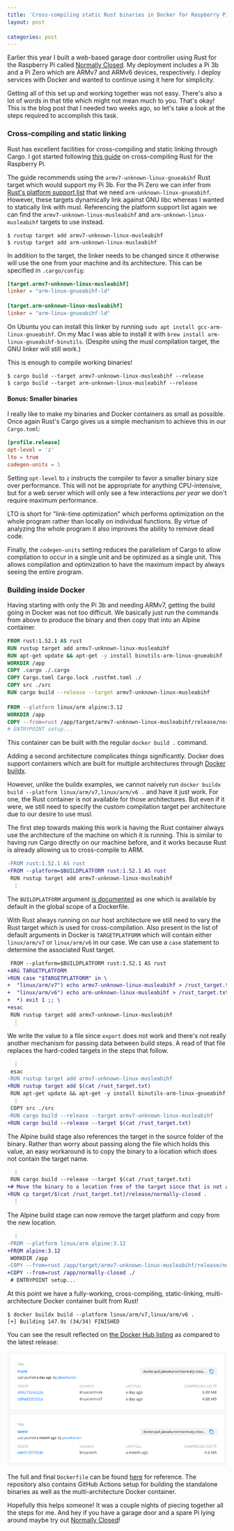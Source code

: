```yaml
---
title: 'Cross-compiling static Rust binaries in Docker for Raspberry Pi'
layout: post

categories: post
---
```


Earlier this year I built a web-based garage door controller using Rust for the Raspberry Pi called [Normally Closed][nc]. My deployment includes a Pi 3b and a Pi Zero which are ARMv7 and ARMv6 devices, respectively. I deploy services with Docker and wanted to continue using it here for simplicity.

[nc]: https://github.com/JakeWharton/NormallyClosed

Getting all of this set up and working together was not easy. There's also a lot of words in that title which might not mean much to you. That's okay! This is the blog post that I needed two weeks ago, so let's take a look at the steps required to accomplish this task.

### Cross-compiling and static linking

Rust has excellent facilities for cross-compiling and static linking through Cargo. I got started following [this guide](https://medium.com/swlh/compiling-rust-for-raspberry-pi-arm-922b55dbb050#2b8a) on cross-compiling Rust for the Raspberry Pi.

The guide recommends using the `armv7-unknown-linux-gnueabihf` Rust target which would support my Pi 3b. For the Pi Zero we can infer from [Rust's platform support list](https://doc.rust-lang.org/nightly/rustc/platform-support.html) that we need `arm-unknown-linux-gnueabihf`. However, these targets dynamically link against GNU libc whereas I wanted to statically link with musl. Referencing the platform support list again we can find the `armv7-unknown-linux-musleabihf` and `arm-unknown-linux-musleabihf` targets to use instead.

```
$ rustup target add armv7-unknown-linux-musleabihf
$ rustup target add arm-unknown-linux-musleabihf
```

In addition to the target, the linker needs to be changed since it otherwise will use the one from your machine and its architecture. This can be specified in `.cargo/config`:

```toml
[target.armv7-unknown-linux-musleabihf]
linker = "arm-linux-gnueabihf-ld"

[target.arm-unknown-linux-musleabihf]
linker = "arm-linux-gnueabihf-ld"
```

On Ubuntu you can install this linker by running `sudo apt install gcc-arm-linux-gnueabihf`. On my Mac I was able to install it with `brew install arm-linux-gnueabihf-binutils`. (Despite using the musl compilation target, the GNU linker will still work.)

This is enough to compile working binaries!

```
$ cargo build --target armv7-unknown-linux-musleabihf --release
$ cargo build --target arm-unknown-linux-musleabihf --release
```

#### Bonus: Smaller binaries

I really like to make my binaries and Docker containers as small as possible. Once again Rust's Cargo gives us a simple mechanism to achieve this in our `Cargo.toml`:

```toml
[profile.release]
opt-level = 'z'
lto = true
codegen-units = 1
```

Setting `opt-level` to `z` instructs the compiler to favor a smaller binary size over performance. This will not be appropriate for anything CPU-intensive, but for a web server which will only see a few interactions _per year_ we don't require maximum performance.

LTO is short for "link-time optimization" which performs optimization on the whole program rather than locally on individual functions. By virtue of analyzing the whole program it also improves the ability to remove dead code.

Finally, the `codegen-units` setting reduces the parallelism of Cargo to allow compilation to occur in a single unit and be optimized as a single unit. This allows compilation and optimization to have the maximum impact by always seeing the entire program.


### Building inside Docker

Having starting with only the Pi 3b and needing ARMv7, getting the build going in Docker was not too difficult. We basically just run the commands from above to produce the binary and then copy that into an Alpine container.

```dockerfile
FROM rust:1.52.1 AS rust
RUN rustup target add armv7-unknown-linux-musleabihf
RUN apt-get update && apt-get -y install binutils-arm-linux-gnueabihf
WORKDIR /app
COPY .cargo ./.cargo
COPY Cargo.toml Cargo.lock .rustfmt.toml ./
COPY src ./src
RUN cargo build --release --target armv7-unknown-linux-musleabihf

FROM --platform linux/arm alpine:3.12
WORKDIR /app
COPY --from=rust /app/target/armv7-unknown-linux-musleabihf/release/normally-closed ./
# ENTRYPOINT setup...
```

This container can be built with the regular `docker build .` command.

Adding a second architecture complicates things significantly. Docker does support containers which are built for multiple architectures through [Docker buildx](https://docs.docker.com/buildx/working-with-buildx/#build-multi-platform-images).

However, unlike the buildx examples, we cannot naively run `docker buildx build --platform linux/arm/v7,linux/arm/v6 .` and have it just work. For one, the Rust container is not available for those architectures. But even if it were, we still need to specify the custom compilation target per architecture due to our desire to use musl.

The first step towards making this work is having the Rust container always use the architecture of the machine on which it is running. This is similar to having run Cargo directly on our machine before, and it works because Rust is already allowing us to cross-compile to ARM.

```diff
-FROM rust:1.52.1 AS rust
+FROM --platform=$BUILDPLATFORM rust:1.52.1 AS rust
 RUN rustup target add armv7-unknown-linux-musleabihf
  ⋮
```

The `BUILDPLATFORM` argument [is documented](https://docs.docker.com/engine/reference/builder/#automatic-platform-args-in-the-global-scope) as one which is available by default in the global scope of a Dockerfile.

With Rust always running on our host architecture we still need to vary the Rust target which is used for cross-compilation. Also present in the list of default arguments in Docker is `TARGETPLATFORM` which will contain either `linux/arm/v7` or `linux/arm/v6` in our case. We can use a `case` statement to determine the associated Rust target.

```diff
 FROM --platform=$BUILDPLATFORM rust:1.52.1 AS rust
+ARG TARGETPLATFORM
+RUN case "$TARGETPLATFORM" in \
+  "linux/arm/v7") echo armv7-unknown-linux-musleabihf > /rust_target.txt ;; \
+  "linux/arm/v6") echo arm-unknown-linux-musleabihf > /rust_target.txt ;; \
+  *) exit 1 ;; \
+esac
 RUN rustup target add armv7-unknown-linux-musleabihf
  ⋮
```

We write the value to a file since `export` does not work and there's not really another mechanism for passing data between build steps. A read of that file replaces the hard-coded targets in the steps that follow.

```diff
  ⋮
 esac
-RUN rustup target add armv7-unknown-linux-musleabihf
+RUN rustup target add $(cat /rust_target.txt)
 RUN apt-get update && apt-get -y install binutils-arm-linux-gnueabihf
  ⋮
 COPY src ./src
-RUN cargo build --release --target armv7-unknown-linux-musleabihf
+RUN cargo build --release --target $(cat /rust_target.txt)
```

The Alpine build stage also references the target in the source folder of the binary. Rather than worry about passing along the file which holds this value, an easy workaround is to copy the binary to a location which does not contain the target name.

```diff
  ⋮
 RUN cargo build --release --target $(cat /rust_target.txt)
+# Move the binary to a location free of the target since that is not available in the next stage.
+RUN cp target/$(cat /rust_target.txt)/release/normally-closed .
  ⋮
```

The Alpine build stage can now remove the target platform and copy from the new location.

```diff
  ⋮
-FROM --platform linux/arm alpine:3.12
+FROM alpine:3.12
 WORKDIR /app
-COPY --from=rust /app/target/armv7-unknown-linux-musleabihf/release/normally-closed ./
+COPY --from=rust /app/normally-closed ./
 # ENTRYPOINT setup...
```

At this point we have a fully-working, cross-compiling, static-linking, multi-architecture Docker container built from Rust!

```
$ docker buildx build --platform linux/arm/v7,linux/arm/v6 .
[+] Building 147.9s (34/34) FINISHED
```

You can see the result reflected on [the Docker Hub listing](https://hub.docker.com/r/jakewharton/normally-closed/tags) as compared to the latest release:

[![Screenshot of Docker Hub showing the container has two architectures](/static/post-image/normally-closed-docker-hub.png)](/static/post-image/normally-closed-docker-hub.png)

The full and final `Dockerfile` can be found [here](https://github.com/JakeWharton/NormallyClosed/blob/a21e4de89ef90417a99cadf75c2b6297eda35735/Dockerfile) for reference. The repository also contains GitHub Actions setup for building the standalone binaries as well as the multi-architecture Docker container.

Hopefully this helps someone! It was a couple nights of piecing together all the steps for me. And hey if you have a garage door and a spare Pi lying around maybe try out [Normally Closed](https://github.com/JakeWharton/NormallyClosed)!
